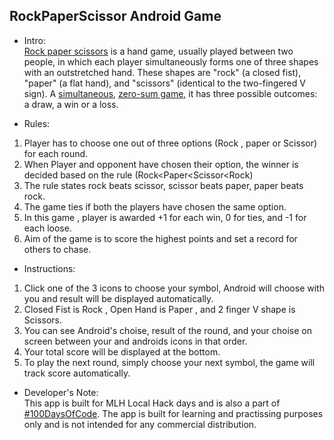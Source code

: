 ## RockPaperScissor Android Game
* Intro: <br>
[Rock paper scissors](https://en.wikipedia.org/wiki/Rock_paper_scissors) is a hand game, usually played between two people, in which each player simultaneously forms one of three shapes with an outstretched hand.
These shapes are "rock" (a closed fist), "paper" (a flat hand), and "scissors" (identical to the two-fingered V sign).  A [simultaneous](https://en.wikipedia.org/wiki/Simultaneous_game), [zero-sum game](https://en.wikipedia.org/wiki/Zero-sum_game), it has three possible outcomes: a draw, a win or a loss.<br>

* Rules: 
1) Player has to choose one out of three options (Rock , paper or Scissor) for each round.
2) When Player and opponent have chosen their option, the winner is decided based on the rule (Rock<Paper<Scissor<Rock)
4) The rule states rock beats scissor, scissor beats paper, paper beats rock. 
5) The game ties if both the players have chosen the same option.
6) In this game , player is awarded +1 for each win, 0 for ties, and -1 for each loose.
7) Aim of the game is to score the highest points and set a record for others to chase.

* Instructions:
1) Click one of the 3 icons to choose your symbol, Android will choose with you and result will be displayed automatically.
2) Closed Fist is Rock , Open Hand is Paper , and 2 finger V shape is Scissors.
3) You can see Android's choise, result of the round, and your choise on screen between your and androids icons in that order.
4) Your total score will be displayed at the bottom.
5) To play the next round, simply choose your next symbol, the game will track score automatically.

* Developer's Note: <br>
This app is built for MLH Local Hack days and is also a part of [#100DaysOfCode](https://github.com/SiddharthaBhattacharjee/100Days-of-Code). 
The app is built for learning and practissing purposes only and is not intended for any commercial distribution.


